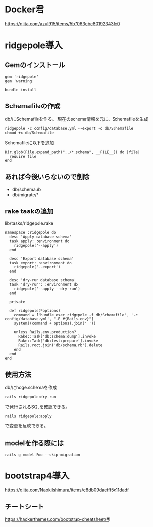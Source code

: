 # Docker君
https://qiita.com/azul915/items/5b7063cbc80192343fc0

# ridgepole導入

## Gemのインストール

```
gem 'ridgepole'
gem 'warning'
```
```
bundle install
```

## Schemafileの作成
db/にSchemafileを作る。
現在のschema情報を元に、Schemafileを生成
```
ridgepole -c config/database.yml --export -o db/Schemafile
chmod +x db/Schemafile
```

Schemafileに以下を追加
```
Dir.glob(File.expand_path("../*.schema", __FILE__)) do |file|
  require file
end
```
## あれば今後いらないので削除

- db/schema.rb
- db/migrate/*

## rake taskの追加

lib/tasks/ridgepole.rake
```
namespace :ridgepole do
  desc 'Apply database schema'
  task apply: :environment do
    ridgepole('--apply')
  end

  desc 'Export database schema'
  task export: :environment do
    ridgepole('--export')
  end

  desc 'dry-run database schema'
  task 'dry-run': :environment do
    ridgepole('--apply --dry-run')
  end

  private

  def ridgepole(*options)
    command = ['bundle exec ridgepole -f db/Schemafile', '-c config/database.yml', "-E #{Rails.env}"]
    system((command + options).join(' '))

    unless Rails.env.production?
      Rake::Task['db:schema:dump'].invoke
      Rake::Task['db:test:prepare'].invoke
      Rails.root.join('db/schema.rb').delete
    end
  end
end
```
## 使用方法
db/にhoge.schemaを作成
```
rails ridgepole:dry-run 
```
で発行されるSQLを確認できる。
```
rails ridgepole:apply
```
で変更を反映できる。

## modelを作る際には
```
rails g model Foo --skip-migration
```

# bootstrap4導入

https://qiita.com/NaokiIshimura/items/c8db09daefff5c11dadf

## チートシート
https://hackerthemes.com/bootstrap-cheatsheet/#!
